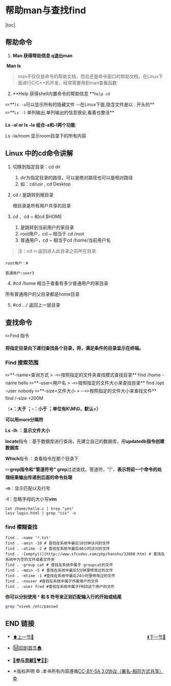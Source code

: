 

# 帮助man与查找find

[toc]

## 帮助命令

1. **Man 获得帮助信息  q退出man**

​			**Man ls**

> man不仅仅是命令的帮助文档，而且还是命令窗口的帮助文档，在Linux下面进行C/C++的开发，经常需要用到man查看函数

2. **Help 获得shell内置命令的帮助信息 **`help cd`

✏️**`ls -a`可以显示所有的隐藏文件   --在Linux下面,隐含文件是以 . 开头的** 
✏️**`Ls -l` 单列输出,单列输出的信息很全,看着也整洁**

   **Ls** **-al or ls -la**  **组合-a和-l两个功能**

   Ls -la/room  显示room目录下的所有内容



## Linux 中的cd命令讲解

1. 切换到指定目录：cd dir
   1. dir为指定目录的路径，可以是绝对路径也可以是相对路径
   2. 如：cd/usr , cd Desktop



2. cd / 是跳转到根目录

   根目录是所有用户共享的目录

 

3. cd 、cd ~ 和cd $HOME
   1. 是跳转到当前用户的家目录
   2. root用户，cd ~ 相当于 cd /root
   3. 普通用户，cd ~ 相当于cd /home/当前用户名


> 注：cd ✏️返回进入此目录之前所在目录

```
root用户：#

普通用户:user3
```

4. #cd /home 相当于查看有多少普通用户的家目录

所有普通用户的父目录都是home目录



5. #cd …/ 返回上一层目录

 

## 查找命令

✏️Find 指令

**将指定目录向下递归查找各个目录，将，满足条件的目录显示在终端。**

### Find 搜索范围

✏️**-name<查询方式 > -✏️按照指定的文件夹查找模式查找目录**   find /home -name hello
✏️**-user<用户名 > -✏️按照指定的文件大小来查找目录**     find /opt -user nobody
✏️**-size<文件大小 > --✏️按照指定的文件大小来查找文件**  find /-size +200M 

（**+：大于 ；-：小于  ；单位有K\M\G，默认=）**

 **可以用more分隔符**

**Ls -lh** **：显示文件大小**

**locate**指令：基于数据库进行查询，先建立自己的数据库，用**updatedb指令创建数据库**

**Which**指令 ：查看指令在那个目录下



✏️**grep指令和”管道符号“**
**grep**过滤查找，管道符，"|"，**表示将前一个命令的处理结果输出传递到后面的命令处理**

**-n**：显示匹配以及行号

**-I**：忽略字母的大小写**vim**

```
Cat /home/hello.c | hrep "yes"
less login.html | grep "css" -n
```



### find 模糊查找

```shell
find . -name '*.txt'
find . -amin -10 # 查找在系统中最后10分钟访问的文件
find . -atime -2 # 查找在系统中最后48小时访问的文件
find . -[empty()](http://www.xfcodes.com/php/hanshu/32808.htm) # 查找在系统中为空的文件或者文件夹
find . -group cat # 查找在系统中属于 groupcat的文件
find . -mmin -5 # 查找在系统中最后5分钟里修改过的文件
find . -mtime -1 #查找在系统中最后24小时里修改过的文件
find . -nouser #查找在系统中属于作废用户的文件
find . -user fred #查找在系统中属于FRED这个用户的文件
```

**你可以分别使用 ^ 和 $ 符号来正则匹配输入行的开始或结尾**

```bash
grep ^vivek /etc/passwd
```

## END 链接

<ul><li><div><a href = '9.md' style='float:left'>⬆️上一节🔗</a><a href = '11.md' style='float: right'>⬇️下一节🔗</a></div></li></ul>

+ [Ⓜ️回到首页🏠](../README.md)

+ [**🫵参与贡献💞❤️‍🔥💖**](https://nsddd.top/archives/contributors))

+ ✴️版权声明 &copy; :本书所有内容遵循[CC-BY-SA 3.0协议（署名-相同方式共享）&copy;](http://zh.wikipedia.org/wiki/Wikipedia:CC-by-sa-3.0协议文本) 

